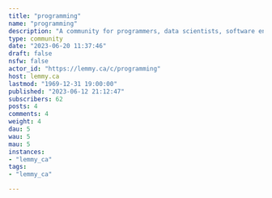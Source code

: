 ```yaml
---
title: "programming" 
name: "programming"
description: "A community for programmers, data scientists, software engineers, web developers, cryptographers, hackers, and much more."
type: community
date: "2023-06-20 11:37:46"
draft: false
nsfw: false
actor_id: "https://lemmy.ca/c/programming"
host: lemmy.ca
lastmod: "1969-12-31 19:00:00"
published: "2023-06-12 21:12:47"
subscribers: 62
posts: 4
comments: 4
weight: 4
dau: 5
wau: 5
mau: 5
instances:
- "lemmy_ca"
tags: 
- "lemmy_ca"

---
```

